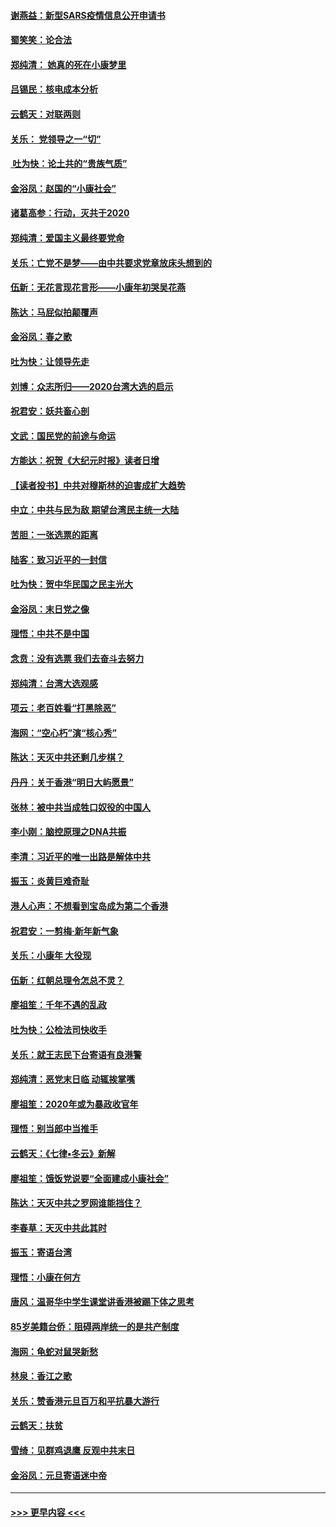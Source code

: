 #### [谢燕益：新型SARS疫情信息公开申请书](../pages/nsc993/n11808840.md?t=01220722) 
#### [蜀笑笑：论合法](../pages/nsc993/n11808064.md?t=01220722) 
#### [郑纯清： 她真的死在小康梦里](../pages/nsc993/n11806623.md?t=01220722) 
#### [吕锡民：核电成本分析](../pages/nsc993/n11806284.md?t=01220722) 
#### [云鹤天：对联两则](../pages/nsc993/n11805957.md?t=01220722) 
#### [关乐： 党领导之一“切”](../pages/nsc993/n11804505.md?t=01220722) 
#### [ 吐为快：论土共的“贵族气质”](../pages/nsc993/n11804490.md?t=01220722) 
#### [金浴凤：赵国的“小康社会”](../pages/nsc993/n11804452.md?t=01220722) 
#### [诸葛高参：行动，灭共于2020](../pages/nsc993/n11804120.md?t=01220722) 
#### [郑纯清：爱国主义最终要党命](../pages/nsc993/n11802197.md?t=01220722) 
#### [关乐：亡党不是梦——由中共要求党章放床头想到的](../pages/nsc993/n11802156.md?t=01220722) 
#### [伍新：无花言现花言形——小康年初哭吴花燕](../pages/nsc993/n11800044.md?t=01220722) 
#### [陈达：马屁似拍颠覆声](../pages/nsc993/n11800010.md?t=01220722) 
#### [金浴凤：春之歌](../pages/nsc993/n11797687.md?t=01220722) 
#### [吐为快：让领导先走](../pages/nsc993/n11797512.md?t=01220722) 
#### [刘博：众志所归——2020台湾大选的启示](../pages/nsc993/n11796878.md?t=01220722) 
#### [祝君安：妖共畜心剖](../pages/nsc993/n11794273.md?t=01220722) 
#### [文武：国民党的前途与命运](../pages/nsc993/n11794198.md?t=01220722) 
#### [方能达：祝贺《大纪元时报》读者日增](../pages/nsc993/n11793807.md?t=01220722) 
#### [【读者投书】中共对穆斯林的迫害成扩大趋势](../pages/nsc993/n11791371.md?t=01220722) 
#### [中立：中共与民为敌 期望台湾民主统一大陆](../pages/nsc993/n11790392.md?t=01220722) 
#### [苦胆：一张选票的距离](../pages/nsc993/n11788914.md?t=01220722) 
#### [陆客：致习近平的一封信](../pages/nsc993/n11788867.md?t=01220722) 
#### [吐为快：贺中华民国之民主光大](../pages/nsc993/n11788618.md?t=01220722) 
#### [金浴凤：末日党之像](../pages/nsc993/n11787475.md?t=01220722) 
#### [理悟：中共不是中国](../pages/nsc993/n11787463.md?t=01220722) 
#### [念贲：没有选票  我们去奋斗去努力](../pages/nsc993/n11787398.md?t=01220722) 
#### [郑纯清：台湾大选观感](../pages/nsc993/n11786210.md?t=01220722) 
#### [项云：老百姓看“打黑除恶”](../pages/nsc993/n11785398.md?t=01220722) 
#### [海网：“空心朽”演“核心秀”](../pages/nsc993/n11783874.md?t=01220722) 
#### [陈达：天灭中共还剩几步棋？](../pages/nsc993/n11783719.md?t=01220722) 
#### [丹丹：关于香港“明日大屿愿景”](../pages/nsc993/n11783273.md?t=01220722) 
#### [张林：被中共当成牲口奴役的中国人](../pages/nsc993/n11782397.md?t=01220722) 
#### [李小刚：脑控原理之DNA共振](../pages/nsc993/n11780962.md?t=01220722) 
#### [李清：习近平的唯一出路是解体中共](../pages/nsc993/n11780866.md?t=01220722) 
#### [振玉：炎黄巨难奇耻](../pages/nsc993/n11779632.md?t=01220722) 
#### [港人心声：不想看到宝岛成为第二个香港](../pages/nsc993/n11778817.md?t=01220722) 
#### [祝君安：一剪梅‧新年新气象](../pages/nsc993/n11776340.md?t=01220722) 
#### [关乐：小康年 大役现](../pages/nsc993/n11774213.md?t=01220722) 
#### [伍新：红朝总理令怎总不灵？](../pages/nsc993/n11770813.md?t=01220722) 
#### [廖祖笙：千年不遇的乱政](../pages/nsc993/n11770373.md?t=01220722) 
#### [吐为快：公检法司快收手](../pages/nsc993/n11770359.md?t=01220722) 
#### [关乐：就王志民下台寄语有良港警](../pages/nsc993/n11769903.md?t=01220722) 
#### [郑纯清：恶党末日临 动辄挨掌嘴](../pages/nsc993/n11769356.md?t=01220722) 
#### [廖祖笙：2020年或为暴政收官年](../pages/nsc993/n11768216.md?t=01220722) 
#### [理悟：别当郎中当推手](../pages/nsc993/n11768243.md?t=01220722) 
#### [云鹤天：《七律▪冬云》新解](../pages/nsc993/n11768204.md?t=01220722) 
#### [廖祖笙：饿饭党说要“全面建成小康社会”](../pages/nsc993/n11767482.md?t=01220722) 
#### [陈达：天灭中共之罗网谁能挡住？](../pages/nsc993/n11767465.md?t=01220722) 
#### [李春草：天灭中共此其时](../pages/nsc993/n11767452.md?t=01220722) 
#### [振玉：寄语台湾](../pages/nsc993/n11767432.md?t=01220722) 
#### [理悟：小康在何方](../pages/nsc993/n11767394.md?t=01220722) 
#### [唐风：温哥华中学生课堂讲香港被踢下体之思考](../pages/nsc993/n11766848.md?t=01220722) 
#### [85岁美籍台侨：阻碍两岸统一的是共产制度](../pages/nsc993/n11765043.md?t=01220722) 
#### [海网：龟蛇对鼠哭新愁](../pages/nsc993/n11764895.md?t=01220722) 
#### [林泉：香江之歌](../pages/nsc993/n11764415.md?t=01220722) 
#### [关乐：赞香港元旦百万和平抗暴大游行](../pages/nsc993/n11764382.md?t=01220722) 
#### [云鹤天：扶贫](../pages/nsc993/n11764245.md?t=01220722) 
#### [雪绮：见群鸡退鹰  反观中共末日](../pages/nsc993/n11762112.md?t=01220722) 
#### [金浴凤：元旦寄语迷中帝](../pages/nsc993/n11761788.md?t=01220722) 

----
#### [ >>> 更早内容 <<< ](../indexes/nsc993-earlier.md)
